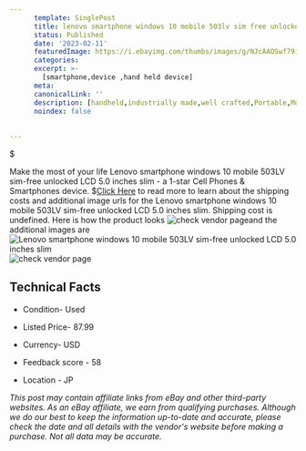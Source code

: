 ```yaml
---
      template: SinglePost
      title: lenovo smartphone windows 10 mobile 503lv sim free unlocked lcd 5 0 inches slim
      status: Published
      date: '2023-02-11'
      featuredImage: https://i.ebayimg.com/thumbs/images/g/NJcAAOSwf79iWhUA/s-l225.jpg
      categories: 
      excerpt: >-
        [smartphone,device ,hand held device]
      meta:
      canonicalLink: ''
      description: [handheld,industrially made,well crafted,Portable,Mobile,Compact,Convenient,Lightweight,Maneuverable,Man-portable,Miniature,Carriable,Hand-held,Light,Holdable,Transportable,Mobile device,Pocket-sized,On-the-go,Wireless,Cordless,Compact size,Convenient size, smartphone,device ,hand held device]
      noindex: false
      
        
---
```

$

Make the most of your life Lenovo smartphone windows 10 mobile 503LV sim-free unlocked LCD 5.0 inches slim - a 1-star Cell Phones & Smartphones device.
$[Click Here](https://www.ebay.com/itm/313959387632?hash=item49197011f0%3Ag%3ANJcAAOSwf79iWhUA&mkevt=1&mkcid=1&mkrid=711-53200-19255-0&campid=%253CePNCampaignId%253E&customid=%253CreferenceId%253E&toolid=10049) to read more to learn about the shipping costs and additional image urls for the Lenovo smartphone windows 10 mobile 503LV sim-free unlocked LCD 5.0 inches slim. Shipping cost is undefined. Here is how the product looks ![check vendor page](https://i.ebayimg.com/thumbs/images/g/NJcAAOSwf79iWhUA/s-l225.jpg)and the additional images are![Lenovo smartphone windows 10 mobile 503LV sim-free unlocked LCD 5.0 inches slim](https://i.ebayimg.com/images/g/NJcAAOSwf79iWhUA/s-l960.jpg)![check vendor page](https://origin-galleryplus.ebayimg.com/ws/web/313959387632_2_0_1/225x225.jpg,https://origin-galleryplus.ebayimg.com/ws/web/313959387632_3_0_1/225x225.jpg,https://origin-galleryplus.ebayimg.com/ws/web/313959387632_4_0_1/225x225.jpg,https://origin-galleryplus.ebayimg.com/ws/web/313959387632_5_0_1/225x225.jpg,https://origin-galleryplus.ebayimg.com/ws/web/313959387632_6_0_1/225x225.jpg)



 ## Technical Facts 



     
      

 - Condition- Used 


      

 - Listed Price- 87.99 


      

 - Currency- USD 


      

 - Feedback score - 58 


      

 - Location - JP 


      
      

 *_This post may contain affiliate links from eBay and other third-party websites. As an eBay affiliate, we earn from qualifying purchases. Although we do our best to keep the information up-to-date and accurate, please check the date and all details with the vendor's website before making a purchase. Not all data may be accurate._*






